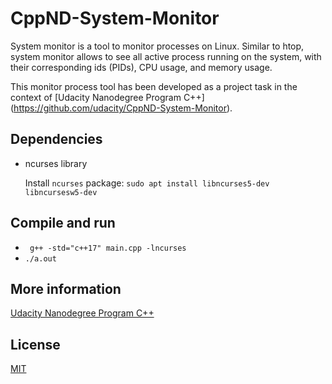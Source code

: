 # CppND-System-Monitor

System monitor is a tool to monitor processes on Linux. Similar to htop, system monitor allows to see all active process running on the system, with their corresponding ids (PIDs), CPU usage, and memory usage.

This monitor process tool has been developed as a project task in the context of [Udacity Nanodegree Program C++] (https://github.com/udacity/CppND-System-Monitor).


## Dependencies

* ncurses library 
  
  Install `ncurses` package: ```sudo apt install libncurses5-dev libncursesw5-dev ```


## Compile and run

* ``` g++ -std="c++17" main.cpp -lncurses```
* ``` ./a.out ```

## More information

[Udacity Nanodegree Program C++](https://github.com/udacity/CppND-System-Monitor)


## License

[MIT](https://opensource.org/licenses/MIT)
